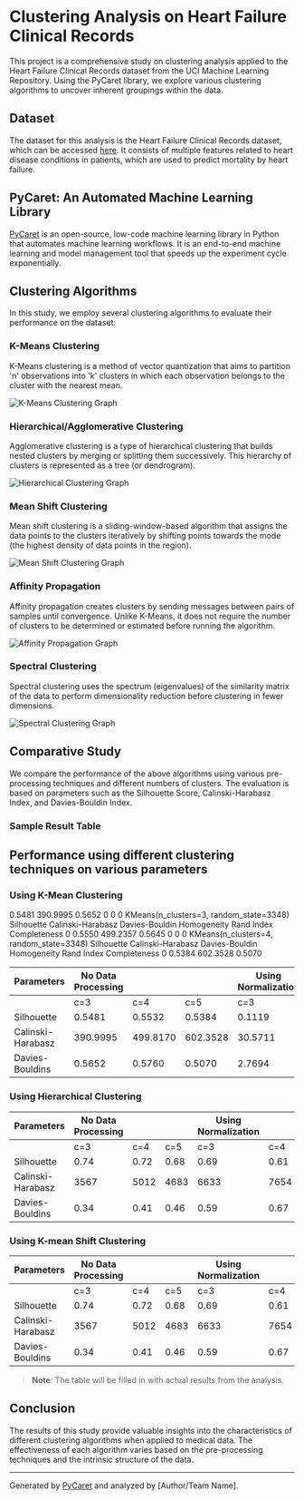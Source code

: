 # Clustering Analysis on Heart Failure Clinical Records

This project is a comprehensive study on clustering analysis applied to the Heart Failure Clinical Records dataset from the UCI Machine Learning Repository. Using the PyCaret library, we explore various clustering algorithms to uncover inherent groupings within the data.

## Dataset

The dataset for this analysis is the Heart Failure Clinical Records dataset, which can be accessed [here](https://archive.ics.uci.edu/ml/datasets/Heart+failure+clinical+records). It consists of multiple features related to heart disease conditions in patients, which are used to predict mortality by heart failure.

## PyCaret: An Automated Machine Learning Library

[PyCaret](https://pycaret.org/) is an open-source, low-code machine learning library in Python that automates machine learning workflows. It is an end-to-end machine learning and model management tool that speeds up the experiment cycle exponentially.

## Clustering Algorithms

In this study, we employ several clustering algorithms to evaluate their performance on the dataset:

### K-Means Clustering

K-Means clustering is a method of vector quantization that aims to partition 'n' observations into 'k' clusters in which each observation belongs to the cluster with the nearest mean.

![K-Means Clustering Graph](path_to_kmeans_graph)

### Hierarchical/Agglomerative Clustering

Agglomerative clustering is a type of hierarchical clustering that builds nested clusters by merging or splitting them successively. This hierarchy of clusters is represented as a tree (or dendrogram).

![Hierarchical Clustering Graph](path_to_hierarchical_graph)

### Mean Shift Clustering

Mean shift clustering is a sliding-window-based algorithm that assigns the data points to the clusters iteratively by shifting points towards the mode (the highest density of data points in the region).

![Mean Shift Clustering Graph](path_to_meanshift_graph)

### Affinity Propagation

Affinity propagation creates clusters by sending messages between pairs of samples until convergence. Unlike K-Means, it does not require the number of clusters to be determined or estimated before running the algorithm.

![Affinity Propagation Graph](path_to_affinity_graph)

### Spectral Clustering

Spectral clustering uses the spectrum (eigenvalues) of the similarity matrix of the data to perform dimensionality reduction before clustering in fewer dimensions.

![Spectral Clustering Graph](path_to_spectral_graph)

## Comparative Study

We compare the performance of the above algorithms using various pre-processing techniques and different numbers of clusters. The evaluation is based on parameters such as the Silhouette Score, Calinski-Harabasz Index, and Davies-Bouldin Index.

### Sample Result Table

## Performance using different clustering techniques on various parameters

### Using K-Mean Clustering

0.5481	390.9995	0.5652	0	0	0
KMeans(n_clusters=3, random_state=3348)
 	Silhouette	Calinski-Harabasz	Davies-Bouldin	Homogeneity	Rand Index	Completeness
0	0.5550	499.2357	0.5645	0	0	0
KMeans(n_clusters=4, random_state=3348)
 	Silhouette	Calinski-Harabasz	Davies-Bouldin	Homogeneity	Rand Index	Completeness
0	0.5384	602.3528	0.5070	


| Parameters        | No Data Processing | | | Using Normalization | | | Using Transform | | | Using PCA | | | Using T+N | | | T+N+PCA | | |
|-------------------|--------------------|----|----|---------------------|----|----|-----------------|----|----|-----------|----|----|---------|----|----|---------|----|----|
|                   | c=3                | c=4 | c=5 | c=3                 | c=4 | c=5 | c=3             | c=4 | c=5 | c=3      | c=4 | c=5 | c=3    | c=4 | c=5 | c=3    | c=4 | c=5 |
| Silhouette        | 0.5481			  | 0.5532 | 0.5384	  | 0.1119              | 0.1091 | 0.1050| 0.5356        | 0.5686	 |0.6053| 0.5481  | 0.5550 | 0.5384 | 0.54    | 0.43 | 0.35 | 0.54    | 0.44 | 0.36 |
| Calinski-Harabasz | 390.9995      |499.8170 | 602.3528| 30.5711             | 27.1911 |26.8564|487.2975      |630.9197 |816.6691|390.9995 |499.2357 |602.3528 | 1109    | 1245 | 1152 | 1190    | 1290 | 1202 |
| Davies-Bouldins   |  0.5652       | 0.5760	|	0.5070  | 2.7694              | 2.3423	|2.1512	|0.5898      |0.5524	 |0.4887 |	0.5384    |0.5652 |0.5645 | 0.63    | 0.77 | 0.95 | 0.62    | 0.75 | 0.92 |


### Using Hierarchical Clustering

| Parameters        | No Data Processing | | | Using Normalization | | | Using Transform | | | Using PCA | | | Using T+N | | | T+N+PCA | | |
|-------------------|--------------------|----|----|---------------------|----|----|-----------------|----|----|-----------|----|----|---------|----|----|---------|----|----|
|                   | c=3                | c=4 | c=5 | c=3                 | c=4 | c=5 | c=3             | c=4 | c=5 | c=3      | c=4 | c=5 | c=3    | c=4 | c=5 | c=3    | c=4 | c=5 |
| Silhouette        | 0.74               | 0.72 | 0.68 | 0.69                | 0.61 | 0.55 | NA              | NA  | NA  | 1         | 1    | 1    | 0.54    | 0.43 | 0.35 | 0.54    | 0.44 | 0.36 |
| Calinski-Harabasz | 3567               | 5012 | 4683 | 6633                | 7654 | 7999 | NA              | NA  | NA  | 5294      | 7207 | 1110 | 1109    | 1245 | 1152 | 1190    | 1290 | 1202 |
| Davies-Bouldins   | 0.34               | 0.41 | 0.46 | 0.59                | 0.67 | 0.77 | NA              | NA  | NA  | 0.39      | 0.41 | 0.63 | 0.63    | 0.77 | 0.95 | 0.62    | 0.75 | 0.92 |



### Using K-mean Shift Clustering

| Parameters        | No Data Processing | | | Using Normalization | | | Using Transform | | | Using PCA | | | Using T+N | | | T+N+PCA | | |
|-------------------|--------------------|----|----|---------------------|----|----|-----------------|----|----|-----------|----|----|---------|----|----|---------|----|----|
|                   | c=3                | c=4 | c=5 | c=3                 | c=4 | c=5 | c=3             | c=4 | c=5 | c=3      | c=4 | c=5 | c=3    | c=4 | c=5 | c=3    | c=4 | c=5 |
| Silhouette        | 0.74               | 0.72 | 0.68 | 0.69                | 0.61 | 0.55 | NA              | NA  | NA  | 1         | 1    | 1    | 0.54    | 0.43 | 0.35 | 0.54    | 0.44 | 0.36 |
| Calinski-Harabasz | 3567               | 5012 | 4683 | 6633                | 7654 | 7999 | NA              | NA  | NA  | 5294      | 7207 | 1110 | 1109    | 1245 | 1152 | 1190    | 1290 | 1202 |
| Davies-Bouldins   | 0.34               | 0.41 | 0.46 | 0.59                | 0.67 | 0.77 | NA              | NA  | NA  | 0.39      | 0.41 | 0.63 | 0.63    | 0.77 | 0.95 | 0.62    | 0.75 | 0.92 |



> **Note**: The table will be filled in with actual results from the analysis.

## Conclusion

The results of this study provide valuable insights into the characteristics of different clustering algorithms when applied to medical data. The effectiveness of each algorithm varies based on the pre-processing techniques and the intrinsic structure of the data.

---
Generated by [PyCaret](https://pycaret.org/) and analyzed by [Author/Team Name].
